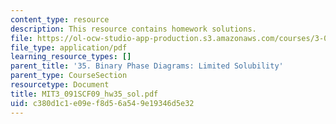 ```yaml
---
content_type: resource
description: This resource contains homework solutions.
file: https://ol-ocw-studio-app-production.s3.amazonaws.com/courses/3-091sc-introduction-to-solid-state-chemistry-fall-2010/c380d1c1e09ef8d56a549e19346d5e32_MIT3_091SCF09_hw35_sol.pdf
file_type: application/pdf
learning_resource_types: []
parent_title: '35. Binary Phase Diagrams: Limited Solubility'
parent_type: CourseSection
resourcetype: Document
title: MIT3_091SCF09_hw35_sol.pdf
uid: c380d1c1-e09e-f8d5-6a54-9e19346d5e32
---
```

